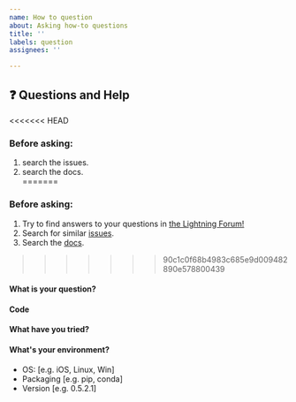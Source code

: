 ```yaml
---
name: How to question
about: Asking how-to questions
title: ''
labels: question
assignees: ''

---
```


## ❓ Questions and Help

<<<<<<< HEAD
### Before asking:   
1. search the issues.   
2. search the docs.    
=======
### Before asking: 
1. Try to find answers to your questions in [the Lightning Forum!](https://forums.pytorchlightning.ai/)
2. Search for similar [issues](https://github.com/PyTorchLightning/pytorch-lightning/issues).   
3. Search the [docs](https://pytorch-lightning.readthedocs.io/en/latest/).    
>>>>>>> 90c1c0f68b4983c685e9d009482890e578800439

<!-- If you still can't find what you need: -->

#### What is your question?

#### Code

<!-- Please paste a code snippet if your question requires it! -->   

#### What have you tried?

#### What's your environment?

 - OS: [e.g. iOS, Linux, Win]
 - Packaging [e.g. pip, conda]
 - Version [e.g. 0.5.2.1]
